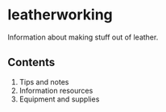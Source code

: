 # leatherworking
Information about making stuff out of leather.

## Contents

1.  Tips and notes
2.  Information resources
3.  Equipment and supplies
